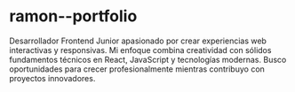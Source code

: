 # ramon--portfolio
Desarrollador Frontend Junior apasionado por crear experiencias web interactivas y responsivas. Mi enfoque combina creatividad con sólidos fundamentos técnicos en React, JavaScript y tecnologías modernas. Busco oportunidades para crecer profesionalmente mientras contribuyo con proyectos innovadores.
